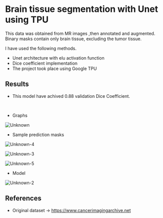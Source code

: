# Brain tissue segmentation with Unet using TPU

This data was obtained from MR images ,then annotated and augmented. Binary masks contain only brain tissue, excluding the tumor tissue.<br>

I have used the following methods.<br>
- Unet architecture with elu activation function<br>
- Dice coefficient implementation<br>
- The project took place using Google TPU<br>

## Results <br>
- This model have achived 0.88 validation Dice Coefficient.

<br>

- Graphs <br>


![Unknown](https://github.com/john-fante/brain-tissue-segmentation-tpu/assets/50263592/b1f68434-d5aa-4665-ba1e-4c2c11e931cd)

- Sample prediction masks <br>

![Unknown-4](https://github.com/john-fante/brain-tissue-segmentation-tpu/assets/50263592/d180fbb2-2580-45a0-81ec-ad6f771a7fd4)

![Unknown-3](https://github.com/john-fante/brain-tissue-segmentation-tpu/assets/50263592/25caca15-e4c1-4e8f-903a-e9382b79ff99)

![Unknown-5](https://github.com/john-fante/brain-tissue-segmentation-tpu/assets/50263592/88f0d0ec-fd38-4d32-bb15-94978a54ff37)

- Model <br>

![Unknown-2](https://github.com/john-fante/brain-tissue-segmentation-tpu/assets/50263592/55141f72-7426-4a31-be31-8bdae5483554)


## References <br>
- Original dataset -> https://www.cancerimagingarchive.net


